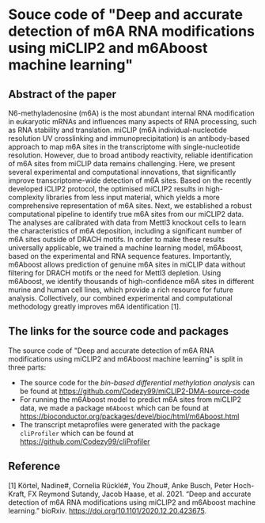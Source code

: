 # Souce code of "Deep and accurate detection of m6A RNA modifications using miCLIP2 and m6Aboost machine learning"

## Abstract of the paper

N6-methyladenosine (m6A) is the most abundant internal RNA modification in eukaryotic mRNAs and influences many aspects of RNA processing, such as RNA stability and translation. miCLIP (m6A individual-nucleotide resolution UV crosslinking and immunoprecipitation) is an antibody-based approach to map m6A sites in the transcriptome with single-nucleotide resolution. However, due to broad antibody reactivity, reliable identification of m6A sites from miCLIP data remains challenging. Here, we present several experimental and computational innovations, that significantly improve transcriptome-wide detection of m6A sites. Based on the recently developed iCLIP2 protocol, the optimised miCLIP2 results in high-complexity libraries from less input material, which yields a more comprehensive representation of m6A sites. Next, we established a robust computational pipeline to identify true m6A sites from our miCLIP2 data. The analyses are calibrated with data from Mettl3 knockout cells to learn the characteristics of m6A deposition, including a significant number of m6A sites outside of DRACH motifs. In order to make these results universally applicable, we trained a machine learning model, m6Aboost, based on the experimental and RNA sequence features. Importantly, m6Aboost allows prediction of genuine m6A sites in miCLIP data without filtering for DRACH motifs or the need for Mettl3 depletion. Using m6Aboost, we identify thousands of high-confidence m6A sites in different murine and human cell lines, which provide a rich resource for future analysis. Collectively, our combined experimental and computational methodology greatly improves m6A identification [1].

## The links for the source code and packages

The source code of "Deep and accurate detection of m6A RNA modifications using miCLIP2 and m6Aboost machine learning" is split in three parts:    

* The source code for the *bin-based differential methylation analysis* can be found 
at https://github.com/Codezy99/miCLIP2-DMA-source-code
* For running the m6Aboost model to predict m6A sites from miCLIP2 data, 
we made a package `m6Aboost` which can be found 
at https://bioconductor.org/packages/devel/bioc/html/m6Aboost.html
* The transcript metaprofiles were generated with the package `cliProfiler` which 
can be found at https://github.com/Codezy99/cliProfiler

## Reference
[1] Körtel, Nadine#, Cornelia Rücklé#, You Zhou#, Anke Busch, Peter Hoch-Kraft, FX Reymond Sutandy, Jacob Haase, et al. 2021. “Deep and accurate detection of m6A RNA modifications using miCLIP2 and m6Aboost machine learning.” bioRxiv. https://doi.org/10.1101/2020.12.20.423675.
